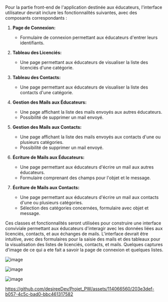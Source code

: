 Pour la partie front-end de l'application destinée aux éducateurs, l'interface utilisateur devrait inclure les fonctionnalités suivantes, avec des composants correspondants :

1. **Page de Connexion:**
   - Formulaire de connexion permettant aux éducateurs d'entrer leurs identifiants.

2. **Tableau des Licenciés:**
   - Une page permettant aux éducateurs de visualiser la liste des licenciés d'une catégorie.

3. **Tableau des Contacts:**
   - Une page permettant aux éducateurs de visualiser la liste des contacts d'une catégorie.

4. **Gestion des Mails aux Éducateurs:**
   - Une page affichant la liste des mails envoyés aux autres éducateurs.
   - Possibilité de supprimer un mail envoyé.

5. **Gestion des Mails aux Contacts:**
   - Une page affichant la liste des mails envoyés aux contacts d'une ou plusieurs catégories.
   - Possibilité de supprimer un mail envoyé.

6. **Écriture de Mails aux Éducateurs:**
   - Une page permettant aux éducateurs d'écrire un mail aux autres éducateurs.
   - Formulaire comprenant des champs pour l'objet et le message.

7. **Écriture de Mails aux Contacts:**
   - Une page permettant aux éducateurs d'écrire un mail aux contacts d'une ou plusieurs catégories.
   - Sélection des catégories concernées, formulaire avec objet et message.

Ces classes et fonctionnalités seront utilisées pour construire une interface conviviale permettant aux éducateurs d'interagir avec les données
liées aux licenciés, contacts, et aux échanges de mails. L'interface devrait être intuitive, 
avec des formulaires pour la saisie des mails et des tableaux pour la visualisation des listes de licenciés, contacts, et mails.
Quelques captures d'image de ce qui a ete fait a savoir la page de connexion et quelques listes.


![image](https://github.com/desireeDev/Projet_Pw/assets/114066560/a8f71152-5ae2-4a78-95be-cd9cd278c9c0)

![image](https://github.com/desireeDev/Projet_Pw/assets/114066560/cd33e48f-6dc2-4efa-9168-f250cc2ad00f)


![image](https://github.com/desireeDev/Projet_PW/assets/114066560/8c8a9c60-2a8e-413e-93e0-7cc4b44cd893)


https://github.com/desireeDev/Projet_PW/assets/114066560/203e3def-b057-4c5c-bad0-bbc461317582





